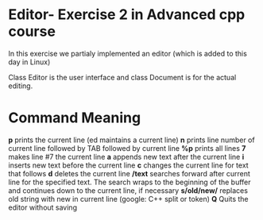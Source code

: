# Editor- Exercise 2 in Advanced cpp course

In this exercise we partialy implemented an editor (which is added to this day in Linux) 

Class Editor is the user interface and class Document is for the actual editing.

##

# Command Meaning
**p** prints the current line (ed maintains a current line)
**n** prints line number of current line followed by TAB followed by current line
**%p** prints all lines
**7** makes line #7 the current line
**a** appends new text after the current line
**i** inserts new text before the current line
**c** changes the current line for text that follows
**d** deletes the current line
**/text** searches forward after current line for the specified text. The search wraps to the
beginning of the buffer and continues down to the current line, if necessary
**s/old/new/** replaces old string with new in current line (google: C++ split or token)
**Q** Quits the editor without saving

